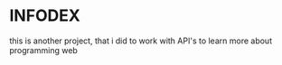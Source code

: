 # INFODEX
this is another project, that i did to work with API's to learn more about programming web

